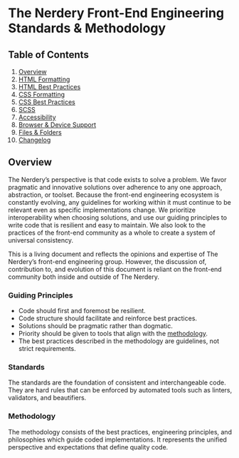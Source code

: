 # The Nerdery Front-End Engineering Standards & Methodology

## Table of Contents
  1. [Overview](#overview)
  2. [HTML Formatting](/standards/html.md#html-formatting)
  3. [HTML Best Practices](/standards/html.md#html-best-practices)
  4. [CSS Formatting](/standards/css.md#css-formatting)
  5. [CSS Best Practices](/standards/css.md#css-best-practices)
  6. [SCSS](/standards/scss.md)
  7. [Accessibility](/standards/accessibility.md)
  8. [Browser &amp; Device Support](/standards/browser-device-support.md)
  9. [Files &amp; Folders](/standards/files-folders.md)
  10. [Changelog](/CHANGELOG.md)

## <a name="overview"></a>Overview

The Nerdery’s perspective is that code exists to solve a problem. We favor pragmatic and innovative solutions over adherence to any one approach, abstraction, or toolset. Because the front-end engineering ecosystem is constantly evolving, any guidelines for working within it must continue to be relevant even as specific implementations change. We prioritize interoperability when choosing solutions, and use our guiding principles to write code that is resilient and easy to maintain. We also look to the practices of the front-end community as a whole to create a system of universal consistency.

This is a living document and reflects the opinions and expertise of The Nerdery’s front-end engineering group. However, the discussion of, contribution to, and evolution of this document is reliant on the front-end community both inside and outside of The Nerdery.

### Guiding Principles

* Code should first and foremost be resilient.
* Code structure should facilitate and reinforce best practices.
* Solutions should be pragmatic rather than dogmatic.
* Priority should be given to tools that align with the [methodology](/standards/methodology.md/).
* The best practices described in the methodology are guidelines, not strict requirements.


### Standards
The standards are the foundation of consistent and interchangeable code. They are hard rules that can be enforced by automated tools such as linters, validators, and beautifiers.

### Methodology
The methodology consists of the best practices, engineering principles, and philosophies which guide coded implementations. It represents the unified perspective and expectations that define quality code.